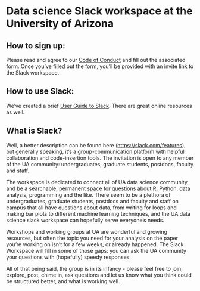 # Data science Slack workspace at the University of Arizona

## How to sign up:
Please read and agree to our [Code of Conduct](https://goo.gl/forms/zli3XS9jb9c3MAdq2) and fill out the associated form. Once you’ve filled out the form, you’ll be provided with an invite link to the Slack workspace.

## How to use Slack:
We’ve created a brief [User Guide to Slack](user-guide). There are great online resources as well.

## What is Slack?
Well, a better description can be found here (https://slack.com/features), but generally speaking, it’s a group-communication platform with helpful collaboration and code-insertion tools. The invitation is open to any member of the UA community: undergraduates, graduate students, postdocs, faculty and staff.

The workspace is dedicated to connect all of UA data science community, and be a searchable, permanent space for questions about R, Python, data analysis, programming and the like. There seem to be a plethora of undergraduates, graduate students, postdocs and faculty and staff on campus that all have questions about data, from writing for loops and making bar plots to different machine learning techniques, and the UA data science slack workspace can hopefully serve everyone’s needs.

Workshops and working groups at UA are wonderful and growing resources, but often the topic you need for your analysis on the paper you’re working on isn’t for a few weeks, or already happened. The Slack Workspace will fill in some of those gaps: you can ask the UA community your questions with (hopefully) speedy responses.

All of that being said, the group is in its infancy - please feel free to join, explore, post, chime in, ask questions and let us know what you think could be structured better, and what is working well.

